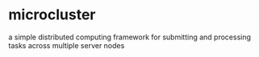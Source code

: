# microcluster
a simple distributed computing framework for submitting and processing tasks across multiple server nodes
